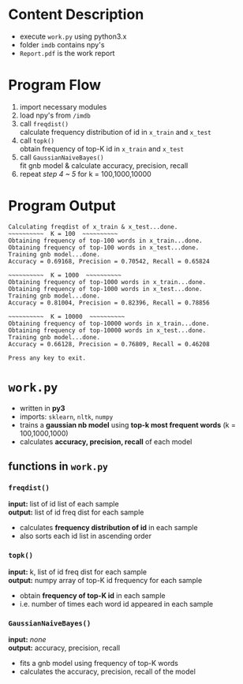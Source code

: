# Content Description
* execute `work.py` using python3.x
* folder `imdb` contains npy's
* `Report.pdf` is the work report

# Program Flow
1. import necessary modules
2. load npy's from `/imdb`
3. call `freqdist()`  
    calculate frequency distribution of id in `x_train` and `x_test`
4. call `topk()`  
    obtain frequency of top-K id in `x_train` and `x_test`
5. call `GaussianNaiveBayes()`  
    fit gnb model & calculate accuracy, precision, recall
6. repeat *step 4 ~ 5* for k = 100,1000,10000

# Program Output
``` console
Calculating freqdist of x_train & x_test...done.
~~~~~~~~~~  K = 100  ~~~~~~~~~~
Obtaining frequency of top-100 words in x_train...done.
Obtaining frequency of top-100 words in x_test...done.
Training gnb model...done.
Accuracy = 0.69168, Precision = 0.70542, Recall = 0.65824

~~~~~~~~~~  K = 1000  ~~~~~~~~~~
Obtaining frequency of top-1000 words in x_train...done.
Obtaining frequency of top-1000 words in x_test...done.
Training gnb model...done.
Accuracy = 0.81004, Precision = 0.82396, Recall = 0.78856

~~~~~~~~~~  K = 10000  ~~~~~~~~~~
Obtaining frequency of top-10000 words in x_train...done.
Obtaining frequency of top-10000 words in x_test...done.
Training gnb model...done.
Accuracy = 0.66128, Precision = 0.76809, Recall = 0.46208

Press any key to exit.
```

# `work.py`
* written in __py3__
* imports: `sklearn`, `nltk`, `numpy`
* trains a __gaussian nb model__ using __top-k most frequent words__ (k = 100,1000,1000)
* calculates __accuracy, precision, recall__ of each model


## functions in `work.py`
### `freqdist()` 
__input:__ list of id list of each sample  
__output:__ list of id freq dist for each sample
* calculates **frequency distribution of id** in each sample
* also sorts each id list in ascending order


### `topk()`
__input:__ k, list of id freq dist for each sample  
__output:__ numpy array of top-K id frequency for each sample
* obtain __frequency of top-K id__ in each sample
* i.e. number of times each word id appeared in each sample


### `GaussianNaiveBayes()`
__input:__ *none*  
__output:__ accuracy, precision, recall 
* fits a gnb model using frequency of top-K words
* calculates the accuracy, precision, recall of the model